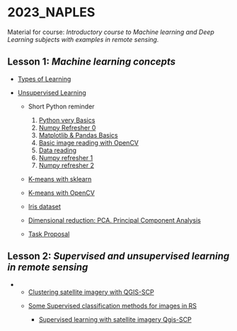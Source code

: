 # 2023_NAPLES
Material for course: _Introductory course to Machine learning and Deep Learning subjects with examples in remote sensing._

## Lesson 1: _Machine learning concepts_
  + [Types of Learning](https://github.com/sgcortes/2023_NAPLES/blob/c6b5a26f80a1b2ff8a7277e57f563e1f288360c3/Lect_1_1_ML%26DL_Intro.pdf)
  + [Unsupervised Learning](https://github.com/sgcortes/2023_NAPLES/blob/c6b5a26f80a1b2ff8a7277e57f563e1f288360c3/Lect_1_2_ML_UnspervisedLearning.pdf)

    * Short Python reminder
      1. [Python very Basics](https://github.com/sgcortes/2023_NAPLES/blob/892939d770f5865e56bc2a7a8b1ddc10341fceb9/Lect1_0_Python_Basics_Variables_Lists_Loops_Functions.ipynb)
      2. [Numpy Refresher 0](https://github.com/sgcortes/2023_NAPLES/blob/def789f6d0ac22d0323706dc7e3576b4d3ca60d4/nLect1_0b_Python_NumPy_Reminder_short.ipynb)
      3. [Matplotlib & Pandas Basics](https://github.com/sgcortes/2023_NAPLES/blob/30ec4bc0435427b3c0153879f2269eb9949a64a5/Lect1_6__Matplotlib_PandasBasic.ipynb)
      4. [Basic image reading with OpenCV](https://github.com/sgcortes/2023_NAPLES/blob/a1f6aa0af47c7d2605e4649404ab8a58aeb34a62/Lect1_ImagesOpenCV.ipynb)
      5. [Data reading](https://github.com/sgcortes/2023_NAPLES/blob/2783f60da971fee34198ae73966c358175e6816d/01_Data_Processing.ipynb)
      6. [Numpy refresher 1](https://github.com/sgcortes/2023_NAPLES/blob/892d5464c3d1886799b0f8f57677edaa66ef652c/01_Numpy_Refresher_Part_1.ipynb)
      7. [Numpy refresher 2](https://github.com/sgcortes/2023_NAPLES/blob/5bf380a9e0bc25b28c42d1e8d915fda595351697/02_Numpy_Refresher_Part_2.ipynb)
      
    * [K-means with sklearn](https://github.com/sgcortes/2023_NAPLES/blob/0e640e032071648da8952586aab398b6ebcd29d2/Lect1_1_ML%26DL_K_MEANS_sklearn.ipynb)
    * [K-means with OpenCV](https://github.com/sgcortes/2023_NAPLES/blob/693b12d554bbc57ac564f5da5a15985d06e2ade2/Lect1_2_ML%26DL_K_MEANS_opecv.ipynb)
    * [Iris dataset](https://github.com/sgcortes/2023_NAPLES/blob/88646ca9bd7ce30a758f323091367de0dc28c592/iris.csv)
    * [Dimensional reduction: PCA. Principal Component Analysis](https://github.com/sgcortes/2023_NAPLES/blob/a3f6cb21feb92a90b44b43ed10b8e59f569702fb/Lect1__4_PCAreduccionINFOcocacola.ipynb)
    * [Task Proposal](https://github.com/sgcortes/2023_NAPLES/blob/3618b702be75c409ecb2daea264f3b21e8fd694a/Lect1_TASKS.ipynb)

## Lesson 2: _Supervised and unsupervised learning in remote sensing_
+ * [Clustering satellite imagery with QGIS-SCP](https://github.com/sgcortes/2023_NAPLES/blob/860b52830c7f5f24bde649c825af583c89c98751/ClusteringWithQGIS-SCP%20desdesemiautomaticclassificationmanual-7-9.pdf)
  + [Some Supervised classification methods for images in RS](https://github.com/sgcortes/2023_NAPLES/blob/e360f738b5224fd6179fc1e26f95088d5ac2d4e2/Lect2_1_Supervised_ClasificacionSCP_QGISv4.pdf)

    * [Supervised learning with satellite imagery Qgis-SCP](https://github.com/sgcortes/2023_NAPLES/blob/84a5aa4c40503fd8d5945a546a54db6a6ebba0fd/Lect2_1_Supervised_ClasificacionSCP_QGISv4.pdf)
  



  
